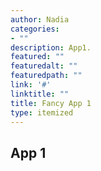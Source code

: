 ```yaml
---
author: Nadia
categories:
- ""
description: App1.
featured: ""
featuredalt: ""
featuredpath: ""
link: '#'
linktitle: ""
title: Fancy App 1
type: itemized
---
```


## App 1
